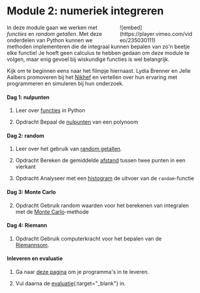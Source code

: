 # Module 2: numeriek integreren

<div style="width: 40%; float:right; margin-left: 2em;">
![embed](https://player.vimeo.com/video/235030111)
</div>

In deze module gaan we werken met *functies* en *random getallen*. Met deze onderdelen van Python kunnen we methoden implementeren die de integraal kunnen bepalen van zo'n beetje elke functie! Je hoeft geen calculus te hebben gedaan om deze module te volgen, maar enig gevoel bij wiskundige functies is wel belangrijk.

Kijk om te beginnen eens naar het filmpje hiernaast. Lydia Brenner en Jelle Aalbers promoveren bij het [Nikhef](http://www.nikhef.nl/) en vertellen over hun ervaring met programmeren en simuleren bij hun onderzoek.

#### Dag 1: nulpunten

1. Leer over [functies](/python/functies) in Python

3. <span class="label label-primary">Opdracht</span> Bepaal de [nulpunten](/integreren/nulpunten) van een polynoom

#### Dag 2: random

1. Leer over het gebruik van  [random getallen](/python/random).

3. <span class="label label-primary">Opdracht</span> Bereken de gemiddelde [afstand](/integreren/afstand) tussen twee punten in een vierkant

3. <span class="label label-primary">Opdracht</span> Analyseer met een [histogram](/integreren/histogram) de uitvoer van de `random`-functie

#### Dag 3: Monte Carlo

2. <span class="label label-primary">Opdracht</span> Gebruik random waarden voor het berekenen van integralen met de  [Monte Carlo](/integreren/monte-carlo)-methode

#### Dag 4: Riemann

1. <span class="label label-primary">Opdracht</span> Gebruik computerkracht voor het bepalen van de [Riemannsom](/integreren/riemann).

#### Inleveren en evaluatie

1. Ga naar [deze pagina](/getaltheorie/inleveren) om je programma's in te leveren.

2. Vul daarna de [evaluatie](https://goo.gl/forms/X0HNmhNQbhAk81442){:target="_blank"} in.


